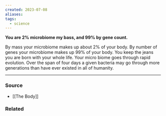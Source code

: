 ```yaml
---
created: 2023-07-08
aliases: 
tags:
  - science
---
```

**You are 2% microbiome my bass, and 99% by gene count.**

By mass your microbiome makes up about 2% of your body. By number of genes your microbiome makes up 99% of your body. You keep the jeans you are born with your whole life. Your micro biome goes through rapid evolution. Over the span of four days a given bacteria may go through more generations than have ever existed in all of humanity.

---

### Source
- [[The Body]]

### Related